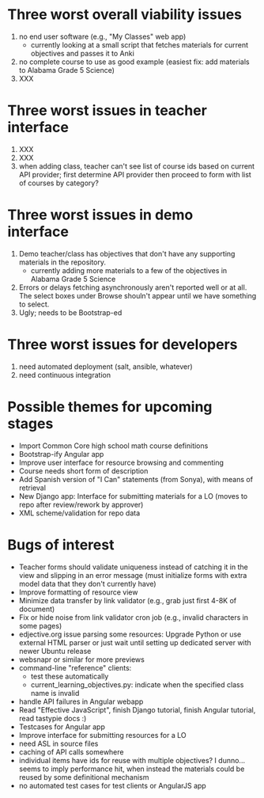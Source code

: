 Three worst overall viability issues
====================================

1. no end user software (e.g., "My Classes" web app)
   * currently looking at a small script that fetches materials for current objectives and passes it to Anki
2. no complete course to use as good example (easiest fix: add materials to Alabama Grade 5 Science)
3. XXX

Three worst issues in teacher interface
=======================================

1. XXX
2. XXX
3. when adding class, teacher can't see list of course ids based on current API provider; first determine API provider then proceed to form with list of courses by category?

Three worst issues in demo interface
====================================

1. Demo teacher/class has objectives that don't have any supporting materials in the repository.
   * currently adding more materials to a few of the objectives in Alabama Grade 5 Science
2. Errors or delays fetching asynchronously aren't reported well or at all.  The select boxes under Browse shouln't appear until we have something to select.
3. Ugly; needs to be Bootstrap-ed

Three worst issues for developers
=================================

1. need automated deployment (salt, ansible, whatever)
2. need continuous integration

Possible themes for upcoming stages
===================================

* Import Common Core high school math course definitions
* Bootstrap-ify Angular app
* Improve user interface for resource browsing and commenting
* Course needs short form of description
* Add Spanish version of "I Can" statements (from Sonya), with means of retrieval
* New Django app: Interface for submitting materials for a LO (moves to repo after review/rework by approver)
* XML scheme/validation for repo data

Bugs of interest
================

* Teacher forms should validate uniqueness instead of catching it in the view and slipping in an error message (must initialize forms with extra model data that they don't currently have)
* Improve formatting of resource view
* Minimize data transfer by link validator (e.g., grab just first 4-8K of document)
* Fix or hide noise from link validator cron job (e.g., invalid characters in some pages)
* edjective.org issue parsing some resources: Upgrade Python or use external HTML parser or just wait until setting up dedicated server with newer Ubuntu release
* websnapr or similar for more previews
* command-line "reference" clients:
  * test these automatically
  * current\_learning\_objectives.py: indicate when the specified class name is invalid
* handle API failures in Angular webapp
* Read "Effective JavaScript", finish Django tutorial, finish Angular tutorial, read tastypie docs :)
* Testcases for Angular app
* Improve interface for submitting resources for a LO
* need ASL in source files
* caching of API calls somewhere
* individual items have ids for reuse with multiple objectives?  I dunno...  seems to imply performance hit, when instead the materials could be reused by some definitional mechanism
* no automated test cases for test clients or AngularJS app
